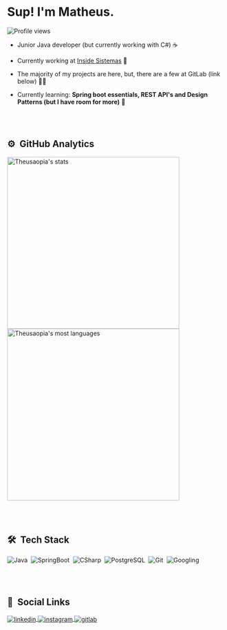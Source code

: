 <h1 align="left">Sup! I'm Matheus.</h1>
<p align="left"> <img src="https://komarev.com/ghpvc/?username=theusaopia&color=blue" alt="Profile views" /> </p>

- Junior Java developer (but currently working with C#) ☕

- Currently working at [Inside Sistemas](https://www.insidesistemas.com.br) 💼

- The majority of my projects are here, but, there are a few at GitLab (link below) 👩‍💻

- Currently learning: **Spring boot essentials, REST API's and Design Patterns (but I have room for more)** 📘

<br><br>

## ⚙️ &nbsp;GitHub Analytics

<p align="left">
<img width="400em" src="https://github-readme-stats.vercel.app/api?username=theusaopia&show_icons=true&theme=github_dark" alt="Theusaopia's stats"/>
<img width="400em" src="https://github-readme-stats.vercel.app/api/top-langs/?username=theusaopia&layout=compact&theme=github_dark" alt="Theusaopia's most languages"/>
</p>

<br><br>

## 🛠 &nbsp;Tech Stack

![Java](https://img.shields.io/badge/-Java-05122A?style=flat&logo=java)&nbsp;
![SpringBoot](https://img.shields.io/badge/-SpringBoot-05122A?style=flat&logo=spring)&nbsp;
![CSharp](https://img.shields.io/badge/-CSharp-05122A?style=flat&logo=csharp)&nbsp;
![PostgreSQL](https://img.shields.io/badge/-PostgreSQL-05122A?style=flat&logo=postgresql)&nbsp;
![Git](https://img.shields.io/badge/-Git-05122A?style=flat&logo=git)&nbsp;
![Googling](https://img.shields.io/badge/-Googling-05122A?style=flat&logo=google)&nbsp;

<br><br>

## 📢 &nbsp;Social Links

<a href="https://www.linkedin.com/in/matheus-dias-n98/" target="_blank">
  <img align="center" src="https://img.shields.io/badge/-Linkedin-05122A?style=flat&logo=linkedin" alt="linkedin"/>
</a>
<a href="https://instagram.com/math_eusera" target="_blank">
 <img align="center" src="https://img.shields.io/badge/-math_eusera-05122A?style=flat&logo=instagram" alt="instagram"/>
</a>
<a href="https://gitlab.com/Theusaopia" target="_blank">
 <img align="center" src="https://img.shields.io/badge/-math_eusera-05122A?style=flat&logo=gitlab" alt="gitlab"/>
</a>
</p>

